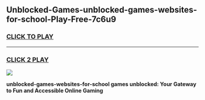 
## Unblocked-Games-unblocked-games-websites-for-school-Play-Free-7c6u9
<h3>
<a href="https://premium76.site?title=unblocked-games-websites-for-school&ref=21A">CLICK TO PLAY</a></h3>
<hr>

<h3>
<a href="https://premium76.site?title=unblocked-games-websites-for-school&ref=21A">CLICK 2 PLAY</a>
  
</h3>

<a href="https://premium76.site?title=unblocked-games-websites-for-school&ref=21A"><img src="https://clearcache.store/games.png"></a>


**unblocked-games-websites-for-school games unblocked: Your Gateway to Fun and Accessible Online Gaming**

